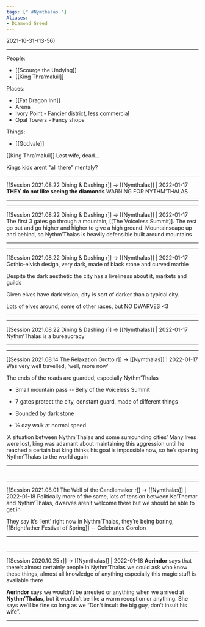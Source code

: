 ```yaml
---
tags: [" #Nymthalas "]
Aliases:
- Diamond Greed
---
```

2021-10-31-(13-56)

---

People:
- [[Scourge the Undying]]
- [[King Thra’maluil]]

Places:
- [[Fat Dragon Inn]]
- Arena
- Ivory Point - Fancier district, less commercial
- Opal Towers - Fancy shops

Things:
- [[Godvale]]

 [[King Thra’maluil]]
Lost wife, dead...

Kings kids arent "all there" mentaly?




---

[[Session 2021.08.22 Dining & Dashing r]] -> [[Nymthalas]] | 2022-01-17
**THEY do not like seeing the diamonds** WARNING FOR NYTHM’THALAS.

---


---

[[Session 2021.08.22 Dining & Dashing r]] -> [[Nymthalas]] | 2022-01-17
The first 3 gates go through a mountain, [[The Voiceless Summit]]. The rest go out and go higher and higher to give a high ground. Mountainscape up and behind, so Nythm’Thalas is heavily defensible built around mountains

---


---

[[Session 2021.08.22 Dining & Dashing r]] -> [[Nymthalas]] | 2022-01-17
Gothic-elvish design, very dark, made of black stone and curved marble

Despite the dark aesthetic the city has a liveliness about it, markets and guilds

Given elves have dark vision, city is sort of darker than a typical city.

  

Lots of elves around, some of other races, but NO DWARVES <3

---


---

[[Session 2021.08.22 Dining & Dashing r]] -> [[Nymthalas]] | 2022-01-17
Nythm’Thalas is a bureaucracy

---


---

[[Session 2021.08.14 The Relaxation Grotto r]] -> [[Nymthalas]] | 2022-01-17
Was very well travelled, ‘well, more now’

The ends of the roads are guarded, especially Nythm’Thalas

-   Small mountain pass -- Belly of the Voiceless Summit
    
-   7 gates protect the city, constant guard, made of different things
    
-   Bounded by dark stone
    
-   ½ day walk at normal speed
    

‘A situation between Nythm’Thalas and some surrounding cities’ Many lives were lost, king was adamant about maintaining this aggression until he reached a certain but king thinks his goal is impossible now, so he’s opening Nythm’Thalas to the world again

---


#
---

[[Session 2021.08.01 The Well of the Candlemaker r]] -> [[Nymthalas]] | 2022-01-18
Politically more of the same, lots of tension between Ko’Themar and Nythm’Thalas, dwarves aren’t welcome there but we should be able to get in

  

They say it’s ‘lent’ right now in Nythm’Thalas, they’re being boring, [[Brightfather Festival of Spring]] -- Celebrates Corolon

---


#
---

[[Session 2020.10.25 r]] -> [[Nymthalas]] | 2022-01-18
**Aerindor** says that there’s almost certainly people in Nythm’Thalas we could ask who know these things, almost all knowledge of anything especially this magic stuff is available there

**Aerindor** says we wouldn’t be arrested or anything when we arrived at **Nythm’Thalas**, but it wouldn’t be like a warm reception or anything. She says we’ll be fine so long as we “Don’t insult the big guy, don’t insult his wife”.

---
